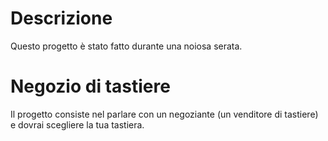 # Descrizione
Questo progetto è stato fatto durante una noiosa serata. 
# Negozio di tastiere
Il progetto consiste nel parlare con un negoziante (un venditore di tastiere)  e dovrai scegliere la tua tastiera.
